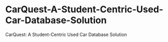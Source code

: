# CarQuest-A-Student-Centric-Used-Car-Database-Solution
CarQuest: A Student-Centric Used Car Database Solution
